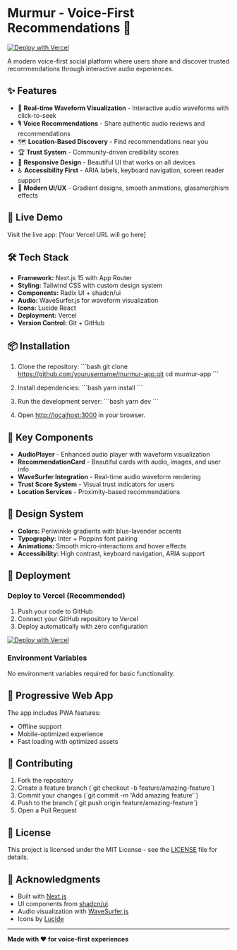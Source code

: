 # Murmur - Voice-First Recommendations 🎵

[![Deploy with Vercel](https://vercel.com/button)](https://vercel.com/new/clone?repository-url=https://github.com/yourusername/murmur-app)

A modern voice-first social platform where users share and discover trusted recommendations through interactive audio experiences.

## ✨ Features

- 🎵 **Real-time Waveform Visualization** - Interactive audio waveforms with click-to-seek
- 🎙️ **Voice Recommendations** - Share authentic audio reviews and recommendations  
- 🗺️ **Location-Based Discovery** - Find recommendations near you
- 🏆 **Trust System** - Community-driven credibility scores
- 📱 **Responsive Design** - Beautiful UI that works on all devices
- ♿ **Accessibility First** - ARIA labels, keyboard navigation, screen reader support
- 🎨 **Modern UI/UX** - Gradient designs, smooth animations, glassmorphism effects

## 🚀 Live Demo

Visit the live app: [Your Vercel URL will go here]

## 🛠️ Tech Stack

- **Framework:** Next.js 15 with App Router
- **Styling:** Tailwind CSS with custom design system
- **Components:** Radix UI + shadcn/ui
- **Audio:** WaveSurfer.js for waveform visualization
- **Icons:** Lucide React
- **Deployment:** Vercel
- **Version Control:** Git + GitHub

## 📦 Installation

1. Clone the repository:
\`\`\`bash
git clone https://github.com/yourusername/murmur-app.git
cd murmur-app
\`\`\`

2. Install dependencies:
\`\`\`bash
yarn install
\`\`\`

3. Run the development server:
\`\`\`bash
yarn dev
\`\`\`

4. Open [http://localhost:3000](http://localhost:3000) in your browser.

## 🎯 Key Components

- **AudioPlayer** - Enhanced audio player with waveform visualization
- **RecommendationCard** - Beautiful cards with audio, images, and user info
- **WaveSurfer Integration** - Real-time audio waveform rendering
- **Trust Score System** - Visual trust indicators for users
- **Location Services** - Proximity-based recommendations

## 🎨 Design System

- **Colors:** Periwinkle gradients with blue-lavender accents
- **Typography:** Inter + Poppins font pairing
- **Animations:** Smooth micro-interactions and hover effects
- **Accessibility:** High contrast, keyboard navigation, ARIA support

## 🚀 Deployment

### Deploy to Vercel (Recommended)

1. Push your code to GitHub
2. Connect your GitHub repository to Vercel
3. Deploy automatically with zero configuration

[![Deploy with Vercel](https://vercel.com/button)](https://vercel.com/new/clone?repository-url=https://github.com/yourusername/murmur-app)

### Environment Variables

No environment variables required for basic functionality.

## 📱 Progressive Web App

The app includes PWA features:
- Offline support
- Mobile-optimized experience
- Fast loading with optimized assets

## 🤝 Contributing

1. Fork the repository
2. Create a feature branch (\`git checkout -b feature/amazing-feature\`)
3. Commit your changes (\`git commit -m 'Add amazing feature'\`)
4. Push to the branch (\`git push origin feature/amazing-feature\`)
5. Open a Pull Request

## 📄 License

This project is licensed under the MIT License - see the [LICENSE](LICENSE) file for details.

## 🙏 Acknowledgments

- Built with [Next.js](https://nextjs.org/)
- UI components from [shadcn/ui](https://ui.shadcn.com/)
- Audio visualization with [WaveSurfer.js](https://wavesurfer-js.org/)
- Icons by [Lucide](https://lucide.dev/)

---

**Made with ❤️ for voice-first experiences**
